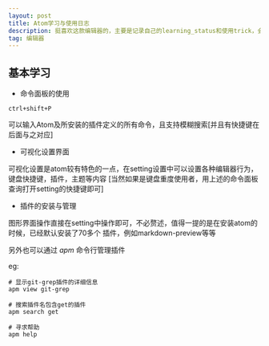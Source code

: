 ```yaml
---
layout: post
title: Atom学习与使用日志
description: 挺喜欢这款编辑器的，主要是记录自己的learning_status和使用trick，会持续update
tag: 编辑器
---
```



## 基本学习

* 命令面板的使用
```
ctrl+shift+P
```

可以输入Atom及所安装的插件定义的所有命令，且支持模糊搜索[并且有快捷键在后面与之对应]

* 可视化设置界面

可视化设置是atom较有特色的一点，在setting设置中可以设置各种编辑器行为，键盘快捷键，插件，主题等内容
[当然如果是键盘重度使用者，用上述的命令面板查询打开setting的快捷键即可]

* 插件的安装与管理

图形界面操作直接在setting中操作即可，不必赘述，值得一提的是在安装atom的时候，已经默认安装了70多个
插件，例如markdown-preview等等

另外也可以通过 *apm* 命令行管理插件

eg:
```
# 显示git-grep插件的详细信息
apm view git-grep

# 搜索插件名包含get的插件
apm search get

# 寻求帮助
apm help
```

